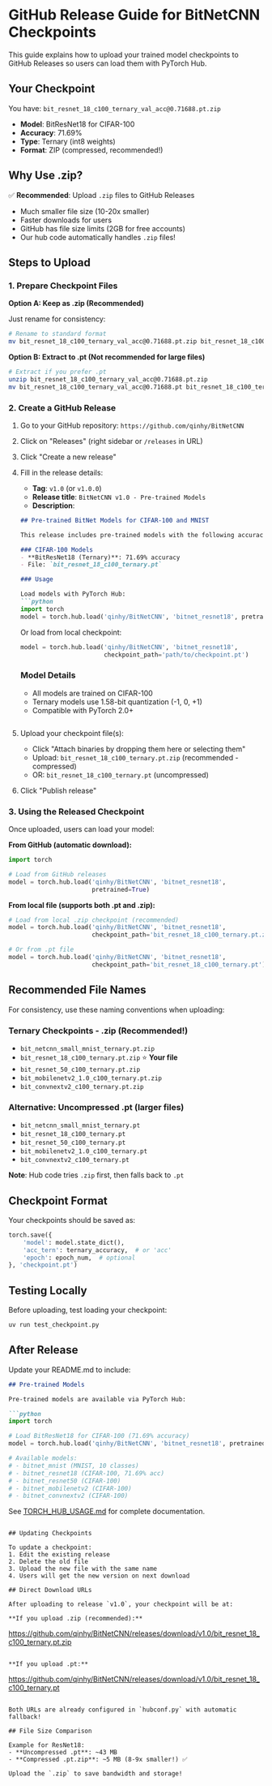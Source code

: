 # GitHub Release Guide for BitNetCNN Checkpoints

This guide explains how to upload your trained model checkpoints to GitHub Releases so users can load them with PyTorch Hub.

## Your Checkpoint

You have: `bit_resnet_18_c100_ternary_val_acc@0.71688.pt.zip`
- **Model**: BitResNet18 for CIFAR-100
- **Accuracy**: 71.69%
- **Type**: Ternary (int8 weights)
- **Format**: ZIP (compressed, recommended!)

## Why Use .zip?

✅ **Recommended**: Upload `.zip` files to GitHub Releases
- Much smaller file size (10-20x smaller)
- Faster downloads for users
- GitHub has file size limits (2GB for free accounts)
- Our hub code automatically handles `.zip` files!

## Steps to Upload

### 1. Prepare Checkpoint Files

**Option A: Keep as .zip (Recommended)**

Just rename for consistency:

```bash
# Rename to standard format
mv bit_resnet_18_c100_ternary_val_acc@0.71688.pt.zip bit_resnet_18_c100_ternary.pt.zip
```

**Option B: Extract to .pt (Not recommended for large files)**

```bash
# Extract if you prefer .pt
unzip bit_resnet_18_c100_ternary_val_acc@0.71688.pt.zip
mv bit_resnet_18_c100_ternary_val_acc@0.71688.pt bit_resnet_18_c100_ternary.pt
```

### 2. Create a GitHub Release

1. Go to your GitHub repository: `https://github.com/qinhy/BitNetCNN`

2. Click on "Releases" (right sidebar or `/releases` in URL)

3. Click "Create a new release"

4. Fill in the release details:
   - **Tag**: `v1.0` (or `v1.0.0`)
   - **Release title**: `BitNetCNN v1.0 - Pre-trained Models`
   - **Description**:
   ```markdown
   ## Pre-trained BitNet Models for CIFAR-100 and MNIST

   This release includes pre-trained models with the following accuracies:

   ### CIFAR-100 Models
   - **BitResNet18 (Ternary)**: 71.69% accuracy
   - File: `bit_resnet_18_c100_ternary.pt`

   ### Usage

   Load models with PyTorch Hub:
   ```python
   import torch
   model = torch.hub.load('qinhy/BitNetCNN', 'bitnet_resnet18', pretrained=True)
   ```

   Or load from local checkpoint:
   ```python
   model = torch.hub.load('qinhy/BitNetCNN', 'bitnet_resnet18',
                          checkpoint_path='path/to/checkpoint.pt')
   ```

   ### Model Details
   - All models are trained on CIFAR-100
   - Ternary models use 1.58-bit quantization (-1, 0, +1)
   - Compatible with PyTorch 2.0+
   ```

5. Upload your checkpoint file(s):
   - Click "Attach binaries by dropping them here or selecting them"
   - Upload: `bit_resnet_18_c100_ternary.pt.zip` (recommended - compressed)
   - OR: `bit_resnet_18_c100_ternary.pt` (uncompressed)

6. Click "Publish release"

### 3. Using the Released Checkpoint

Once uploaded, users can load your model:

**From GitHub (automatic download):**
```python
import torch

# Load from GitHub releases
model = torch.hub.load('qinhy/BitNetCNN', 'bitnet_resnet18',
                       pretrained=True)
```

**From local file (supports both .pt and .zip):**
```python
# Load from local .zip checkpoint (recommended)
model = torch.hub.load('qinhy/BitNetCNN', 'bitnet_resnet18',
                       checkpoint_path='bit_resnet_18_c100_ternary.pt.zip')

# Or from .pt file
model = torch.hub.load('qinhy/BitNetCNN', 'bitnet_resnet18',
                       checkpoint_path='bit_resnet_18_c100_ternary.pt')
```

## Recommended File Names

For consistency, use these naming conventions when uploading:

### Ternary Checkpoints - .zip (Recommended!)
- `bit_netcnn_small_mnist_ternary.pt.zip`
- `bit_resnet_18_c100_ternary.pt.zip` ⭐ **Your file**
- `bit_resnet_50_c100_ternary.pt.zip`
- `bit_mobilenetv2_1.0_c100_ternary.pt.zip`
- `bit_convnextv2_c100_ternary.pt.zip`

### Alternative: Uncompressed .pt (larger files)
- `bit_netcnn_small_mnist_ternary.pt`
- `bit_resnet_18_c100_ternary.pt`
- `bit_resnet_50_c100_ternary.pt`
- `bit_mobilenetv2_1.0_c100_ternary.pt`
- `bit_convnextv2_c100_ternary.pt`

**Note**: Hub code tries `.zip` first, then falls back to `.pt`

## Checkpoint Format

Your checkpoints should be saved as:

```python
torch.save({
    'model': model.state_dict(),
    'acc_tern': ternary_accuracy,  # or 'acc'
    'epoch': epoch_num,  # optional
}, 'checkpoint.pt')
```

## Testing Locally

Before uploading, test loading your checkpoint:

```bash
uv run test_checkpoint.py
```

## After Release

Update your README.md to include:

```markdown
## Pre-trained Models

Pre-trained models are available via PyTorch Hub:

```python
import torch

# Load BitResNet18 for CIFAR-100 (71.69% accuracy)
model = torch.hub.load('qinhy/BitNetCNN', 'bitnet_resnet18', pretrained=True)

# Available models:
# - bitnet_mnist (MNIST, 10 classes)
# - bitnet_resnet18 (CIFAR-100, 71.69% acc)
# - bitnet_resnet50 (CIFAR-100)
# - bitnet_mobilenetv2 (CIFAR-100)
# - bitnet_convnextv2 (CIFAR-100)
```

See [TORCH_HUB_USAGE.md](TORCH_HUB_USAGE.md) for complete documentation.
```

## Updating Checkpoints

To update a checkpoint:
1. Edit the existing release
2. Delete the old file
3. Upload the new file with the same name
4. Users will get the new version on next download

## Direct Download URLs

After uploading to release `v1.0`, your checkpoint will be at:

**If you upload .zip (recommended):**
```
https://github.com/qinhy/BitNetCNN/releases/download/v1.0/bit_resnet_18_c100_ternary.pt.zip
```

**If you upload .pt:**
```
https://github.com/qinhy/BitNetCNN/releases/download/v1.0/bit_resnet_18_c100_ternary.pt
```

Both URLs are already configured in `hubconf.py` with automatic fallback!

## File Size Comparison

Example for ResNet18:
- **Uncompressed .pt**: ~43 MB
- **Compressed .pt.zip**: ~5 MB (8-9x smaller!) ✅

Upload the `.zip` to save bandwidth and storage!
